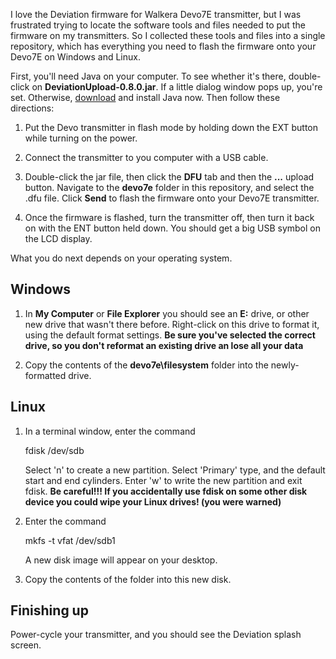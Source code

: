 I love the Deviation firmware for Walkera Devo7E transmitter, but I was frustrated trying to locate the software tools
and files needed to put the firmware on my transmitters. So I collected these
tools and files into a single repository, which has everything you need to
flash the firmware onto your Devo7E on Windows and Linux.

First, you'll need Java on your computer. To see whether it's there, double-click on <b>DeviationUpload-0.8.0.jar</b>.
If a little dialog window pops up, you're set.  Otherwise, <a href="https://java.com/en/">download</a> and install 
Java now.  Then follow these directions:

<ol>
<p><li> Put the Devo transmitter in flash mode by holding down the EXT button while turning on the power.

<p><li> Connect the transmitter to you computer with a USB cable.

<p><li> Double-click the jar file, then click the <b>DFU</b> tab and then the <b>...</b> upload button.  Navigate to 
the <b>devo7e</b> folder in this repository, and select the .dfu file.  Click <b>Send</b> to flash the firmware onto
your Devo7E transmitter.

<p><li> Once the firmware is flashed, turn the transmitter off, then turn it back on with the ENT button held down.
You should get a big USB symbol on the LCD display.
</ol>

What you do next depends on your operating system.  

<h2>Windows</h2>

<ol>
<li>In <b>My Computer</b> or <b>File Explorer</b> you should see an <b>E:</b> drive, or other new drive that
wasn't there before. Right-click on this drive to format it, using the default format settings.  
<b> Be sure you've selected the correct drive, so you don't reformat an existing drive an lose all your data</b>
<p><li>Copy the contents of the <b>devo7e\filesystem</b> folder into the newly-formatted drive.
</ol>

<h2>Linux</h2>

<ol>

<p><li> In a terminal window, enter the command

  fdisk /dev/sdb

Select 'n' to create a new partition. Select 'Primary' type, and the default
start and end cylinders. Enter 'w' to write the new partition and exit fdisk.
<b>Be careful!!! If you accidentally use fdisk on some other disk device you
could wipe your Linux drives! (you were warned)</b>

<p><li> Enter the command 

  mkfs -t vfat /dev/sdb1

A new disk image will appear on your desktop.

<p><li> Copy the contents of the folder into this new disk.  
</ol>

<h2>Finishing up</h2>

Power-cycle your transmitter, and you should see the Deviation splash screen.
